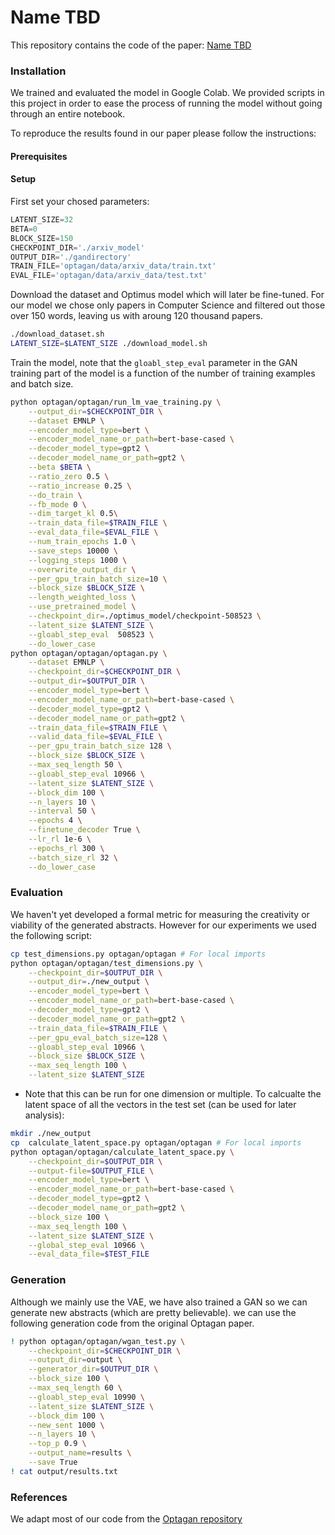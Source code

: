 # Name TBD

This repository contains the code of the paper: [Name TBD](https://www.overleaf.com/project/62d6c596e95fd04807c23c2b)


### Installation
We trained and evaluated the model in Google Colab. We provided scripts in this project in order to ease the process of running the model without going through an entire notebook.

To reproduce the results found in our paper please follow the instructions:
#### Prerequisites

#### Setup
First set your chosed parameters:
```python
LATENT_SIZE=32
BETA=0
BLOCK_SIZE=150
CHECKPOINT_DIR='./arxiv_model'
OUTPUT_DIR='./gandirectory'
TRAIN_FILE='optagan/data/arxiv_data/train.txt'
EVAL_FILE='optagan/data/arxiv_data/test.txt'
```
Download the dataset and Optimus model which will later be fine-tuned. For our model we chose only papers in Computer Science and filtered out those over 150 words, leaving us with aroung 120 thousand papers.
```sh
./download_dataset.sh
LATENT_SIZE=$LATENT_SIZE ./download_model.sh
```
Train the model, note that the `gloabl_step_eval` parameter in the GAN training part of the model is a function of the number of training examples and batch size.
```sh
python optagan/optagan/run_lm_vae_training.py \
    --output_dir=$CHECKPOINT_DIR \
    --dataset EMNLP \
    --encoder_model_type=bert \
    --encoder_model_name_or_path=bert-base-cased \
    --decoder_model_type=gpt2 \
    --decoder_model_name_or_path=gpt2 \
    --beta $BETA \
    --ratio_zero 0.5 \
    --ratio_increase 0.25 \
    --do_train \
    --fb_mode 0 \
    --dim_target_kl 0.5\
    --train_data_file=$TRAIN_FILE \
    --eval_data_file=$EVAL_FILE \
    --num_train_epochs 1.0 \
    --save_steps 10000 \
    --logging_steps 1000 \
    --overwrite_output_dir \
    --per_gpu_train_batch_size=10 \
    --block_size $BLOCK_SIZE \
    --length_weighted_loss \
    --use_pretrained_model \
    --checkpoint_dir=./optimus_model/checkpoint-508523 \
    --latent_size $LATENT_SIZE \
    --gloabl_step_eval  508523 \
    --do_lower_case
python optagan/optagan/optagan.py \
    --dataset EMNLP \
    --checkpoint_dir=$CHECKPOINT_DIR \
    --output_dir=$OUTPUT_DIR \
    --encoder_model_type=bert \
    --encoder_model_name_or_path=bert-base-cased \
    --decoder_model_type=gpt2 \
    --decoder_model_name_or_path=gpt2 \
    --train_data_file=$TRAIN_FILE \
    --valid_data_file=$EVAL_FILE \
    --per_gpu_train_batch_size 128 \
    --block_size $BLOCK_SIZE \
    --max_seq_length 50 \
    --gloabl_step_eval 10966 \
    --latent_size $LATENT_SIZE \
    --block_dim 100 \
    --n_layers 10 \
    --interval 50 \
    --epochs 4 \
    --finetune_decoder True \
    --lr_rl 1e-6 \
    --epochs_rl 300 \
    --batch_size_rl 32 \
    --do_lower_case
```
### Evaluation
We haven't yet developed a formal metric for measuring the creativity or viability of the generated abstracts. However for our experiments we used the following script:
```sh
cp test_dimensions.py optagan/optagan # For local imports
python optagan/optagan/test_dimensions.py \
    --checkpoint_dir=$OUTPUT_DIR \
    --output_dir=./new_output \
    --encoder_model_type=bert \
    --encoder_model_name_or_path=bert-base-cased \
    --decoder_model_type=gpt2 \
    --decoder_model_name_or_path=gpt2 \
    --train_data_file=$TRAIN_FILE \
    --per_gpu_eval_batch_size=128 \
    --gloabl_step_eval 10966 \
    --block_size $BLOCK_SIZE \
    --max_seq_length 100 \
    --latent_size $LATENT_SIZE
```
* Note that this can be run for one dimension or multiple.
To calcualte the latent space of all the vectors in the test set (can be used for later analysis):
```sh
mkdir ./new_output
cp  calculate_latent_space.py optagan/optagan # For local imports
python optagan/optagan/calculate_latent_space.py \
    --checkpoint_dir=$OUTPUT_DIR \
    --output-file=$OUTPUT_FILE \
    --encoder_model_type=bert \
    --encoder_model_name_or_path=bert-base-cased \
    --decoder_model_type=gpt2 \
    --decoder_model_name_or_path=gpt2 \
    --block_size 100 \
    --max_seq_length 100 \
    --latent_size $LATENT_SIZE \
    --global_step_eval 10966 \
    --eval_data_file=$TEST_FILE
```
### Generation
Although we mainly use the VAE, we have also trained a GAN so we can generate new abstracts (which are pretty believable). we can use the following generation code from the original Optagan paper.
```sh
! python optagan/optagan/wgan_test.py \
    --checkpoint_dir=$CHECKPOINT_DIR \
    --output_dir=output \
    --generator_dir=$OUTPUT_DIR \
    --block_size 100 \
    --max_seq_length 60 \
    --gloabl_step_eval 10990 \
    --latent_size $LATENT_SIZE \
    --block_dim 100 \
    --new_sent 1000 \
    --n_layers 10 \
    --top_p 0.9 \
    --output_name=results \
    --save True
! cat output/results.txt
```

### References

We adapt most of our code from the [Optagan repository](https://github.com/Egojr/optagan)
